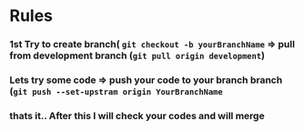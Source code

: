# Rules
### 1st Try to create branch( `git checkout -b yourBranchName` => pull from development branch (`git pull origin development`) 
### Lets try some code => push your code to your branch branch (`git push --set-upstram origin YourBranchName`
### thats it.. After this I will check your codes and will merge
